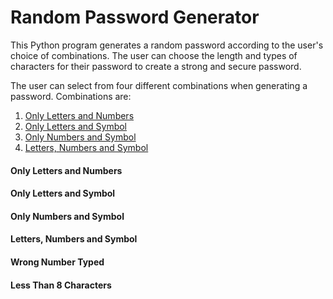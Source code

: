 # Random Password Generator

This Python program generates a random password according to the user's choice of combinations. The user can choose the length and types of characters for their password to create a strong and secure password.

The user can select from four different combinations when generating a password. Combinations are:

1. [Only Letters and Numbers](#ln "Goto Only Letters and Numbers")
2. [Only Letters and Symbol](#ls "Goto Only Letters and Symbol")
3. [Only Numbers and Symbol](#ns "Goto Only Numbers and Symbol")
4. [Letters, Numbers and Symbol](#lns "Goto Letters, Numbers and Symbol")

<h4 id="ln">Only Letters and Numbers</h4>

<h4 id="ls">Only Letters and Symbol</h4>

<h4 id="ns">Only Numbers and Symbol</h4>

<h4 id="lns">Letters, Numbers and Symbol</h4>

<h4>Wrong Number Typed</h4>

<h4>Less Than 8 Characters</h4>
